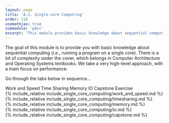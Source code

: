 ```yaml
---
layout: page
title: 'A.1. Single-core Computing'
order: 110
usemathjax: true
submodule: 'pdcc'
excerpt: 'This module provides basic knowledge about sequential computing (i.e., running a program on a single core).'
---
```


The goal of this module is to provide you with basic knowledge about
sequential computing (i.e., running a program on a single core).  There
is a lot of complexity under the cover, which belongs in Computer Architecture 
and Operating Systems textbooks. We take a very high-level approach,
with a main focus on performance.

Go through the tabs below in sequence...

<div class="ui pointing secondary menu">
  <a class="item " data-tab="first">Work and Speed</a>
  <a class="item " data-tab="second">Time Sharing</a>
  <a class="item " data-tab="third">Memory</a>
  <a class="item " data-tab="fourth">IO</a>
  <a class="item " data-tab="fifth">Capstone Exercise</a>
</div>

<div markdown="1" class="ui tab segment active" data-tab="first" >
  {% include_relative include_single_core_computing/work_and_speed.md %}
</div>
<div markdown="1" class="ui tab segment" data-tab="second">
  {% include_relative include_single_core_computing/timesharing.md %}
</div>
<div markdown="1" class="ui tab segment" data-tab="third">
  {% include_relative include_single_core_computing/memory.md %}
</div>

<div markdown="1" class="ui tab segment" data-tab="fourth">
  {% include_relative include_single_core_computing/io.md %}
</div>

<div markdown="1" class="ui tab segment" data-tab="fifth">
  {% include_relative include_single_core_computing/capstone.md %}
</div>
